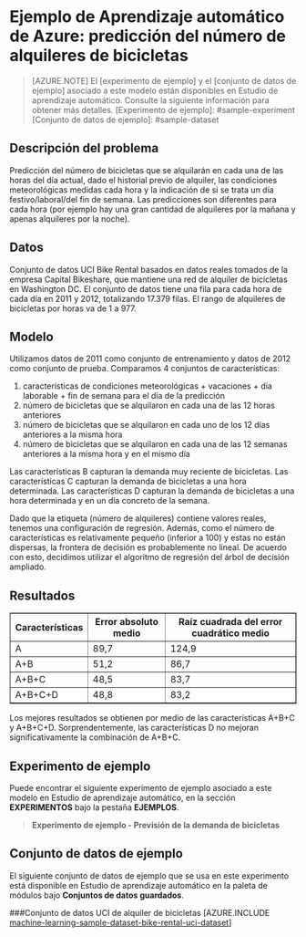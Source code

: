 ﻿<properties title="Azure Machine Learning Sample: Prediction of the number of bike rentals" pageTitle="Ejemplo de aprendizaje automático: Predicción de alquileres de bicicletas | Azure" description="A sample Azure Machine Learning experiment to develop a regression model that predicts the number of bike rentals hourly." metaKeywords="" services="machine-learning" solutions="" documentationCenter="" authors="garye" manager="paulettm" editor="cgronlun"  videoId="" scriptId="" />

<tags ms.service="machine-learning" ms.workload="data-services" ms.tgt_pltfrm="na" ms.devlang="na" ms.topic="article" ms.date="10/23/2014" ms.author="garye" />


# Ejemplo de Aprendizaje automático de Azure: predicción del número de alquileres de bicicletas

>[AZURE.NOTE]
>El [experimento de ejemplo] y el [conjunto de datos de ejemplo] asociado a este modelo están disponibles en Estudio de aprendizaje automático. Consulte la siguiente información para obtener más detalles.
[Experimento de ejemplo]: #sample-experiment
[Conjunto de datos de ejemplo]: #sample-dataset


## Descripción del problema ##
Predicción del número de bicicletas que se alquilarán en cada una de las horas del día actual, dado el historial previo de alquiler, las condiciones meteorológicas medidas cada hora y la indicación de si se trata un día festivo/laboral/del fin de semana. Las predicciones son diferentes para cada hora (por ejemplo
 hay una gran cantidad de alquileres por la mañana y apenas alquileres por la noche). 

## Datos ##
Conjunto de datos UCI Bike Rental basados en datos reales tomados de la empresa Capital Bikeshare, que mantiene una red de alquiler de bicicletas en Washington DC. El conjunto de datos tiene una fila para cada hora de cada día en 2011 y 2012, totalizando 17.379 filas. El rango de alquileres de bicicletas por horas va de 1 a 977.

## Modelo ##
Utilizamos datos de 2011 como conjunto de entrenamiento y datos de 2012 como conjunto de prueba. Comparamos 4 conjuntos de características:

1. características de condiciones meteorológicas + vacaciones + día laborable + fin de semana para el día de la predicción
1. número de bicicletas que se alquilaron en cada una de las 12 horas anteriores
1. número de bicicletas que se alquilaron en cada uno de los 12 días anteriores a la misma hora
1. número de bicicletas que se alquilaron en cada una de las 12 semanas anteriores a la misma hora y en el mismo día

Las características B capturan la demanda muy reciente de bicicletas. Las características C capturan la demanda de bicicletas a una hora determinada. Las características D capturan la demanda de bicicletas a una hora determinada y en un día concreto de la semana.

Dado que la etiqueta (número de alquileres) contiene valores reales, tenemos una configuración de regresión. Además, como el número de características es relativamente pequeño (inferior a 100) y estas no están dispersas, la frontera de decisión es probablemente no lineal. De acuerdo con esto, decidimos utilizar el algoritmo de regresión del árbol de decisión ampliado.

## Resultados ##

<table border="1">
<tr><th>Características</th><th>Error absoluto medio</th> <th>Raíz cuadrada del error cuadrático medio</th> </tr>
<tr style="background-color: #fff"><td>A</td> <td> 89,7</td> <td>124,9 </td> </tr>
<tr style="background-color: #fff"><td>A+B</td><td>51,2 </td> <td>86,7 </td></tr>
<tr style="background-color: #fff"><td>A+B+C</td><td> 48,5</td> <td> 83,7 </td></tr>
<tr style="background-color: #fff"><td>A+B+C+D</td><td> 48,8 </td> <td>83,2 </td></tr>
</table>

</table>

Los mejores resultados se obtienen por medio de las características A+B+C y A+B+C+D. Sorprendentemente, las características D no mejoran significativamente la combinación de A+B+C. 

## Experimento de ejemplo

Puede encontrar el siguiente experimento de ejemplo asociado a este modelo en Estudio de aprendizaje automático, en la sección **EXPERIMENTOS** bajo la pestaña **EJEMPLOS**.

> **Experimento de ejemplo - Previsión de la demanda de bicicletas**


## Conjunto de datos de ejemplo

El siguiente conjunto de datos de ejemplo que se usa en este experimento está disponible en Estudio de aprendizaje automático en la paleta de módulos bajo **Conjuntos de datos guardados**.

###Conjunto de datos UCI de alquiler de bicicletas
[AZURE.INCLUDE [machine-learning-sample-dataset-bike-rental-uci-dataset](../includes/machine-learning-sample-dataset-bike-rental-uci-dataset.md)]


